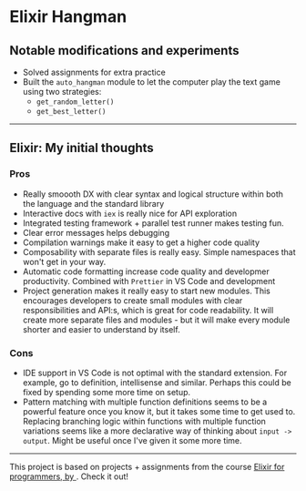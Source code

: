 # Elixir Hangman

## Notable modifications and experiments

-   Solved assignments for extra practice
-   Built the `auto_hangman` module to let the computer play the text game using two strategies:
    -   `get_random_letter()`
    -   `get_best_letter()`

---

## Elixir: My initial thoughts

### Pros

-   Really smoooth DX with clear syntax and logical structure within both the language and the standard library
-   Interactive docs with `iex` is really nice for API exploration
-   Integrated testing framework + parallel test runner makes testing fun.
-   Clear error messages helps debugging
-   Compilation warnings make it easy to get a higher code quality
-   Composability with separate files is really easy. Simple namespaces that won't get in your way.
-   Automatic code formatting increase code quality and developmer productivity. Combined with `Prettier` in VS Code and development
-   Project generation makes it really easy to start new modules. This encourages developers to create small modules with clear responsibilities and API:s, which is great for code readability. It will create more separate files and modules - but it will make every module shorter and easier to understand by itself.

### Cons

-   IDE support in VS Code is not optimal with the standard extension. For example, go to definition, intellisense and similar. Perhaps this could be fixed by spending some more time on setup.
-   Pattern matching with multiple function definitions seems to be a powerful feature once you know it, but it takes some time to get used to. Replacing branching logic within functions with multiple function variations seems like a more declarative way of thinking about `input -> output`. Might be useful once I've given it some more time.

---

This project is based on projects + assignments from the course [Elixir for programmers, by ](https://codestool.coding-gnome.com/courses/elixir-for-programmers). Check it out!
